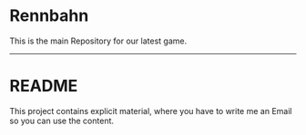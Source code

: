 Rennbahn
========

This is the main Repository for our latest game.

--------------

README
======

This project contains explicit material, 
where you have to write me an Email so you can use the content.
